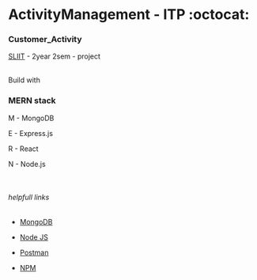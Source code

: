 # ActivityManagement - ITP  :octocat:

### Customer_Activity


[SLIIT](https://www.sliit.lk) - 2year 2sem - project
<br/>
<br/>

Build with
<br/>
### MERN stack

M - MongoDB

E - Express.js

R - React

N - Node.js

<br/>

###### helpfull links

- [MongoDB](https://www.mongodb.com/cloud/atlas)

- [Node JS](https://nodejs.org/en/download/)

- [Postman](https://www.postman.com/downloads/)

- [NPM](https://www.npmjs.com/)
